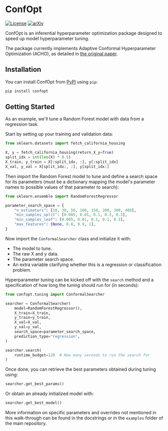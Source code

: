 # ConfOpt

[![License](https://img.shields.io/badge/License-Apache_2.0-blue.svg)](https://opensource.org/licenses/Apache-2.0)
[![arXiv](https://img.shields.io/badge/arXiv-ACHO-cyan)](https://doi.org/10.48550/arXiv.2207.03017)

ConfOpt is an inferential hyperparameter optimization package designed to
speed up model hyperparameter tuning.

The package currently implements Adaptive Conformal Hyperparameter Optimization (ACHO), as detailed
in [the original paper](https://doi.org/10.48550/arXiv.2207.03017).

## Installation

You can install ConfOpt from [PyPI](https://pypi.org/project/confopt) using `pip`:

```bash
pip install confopt
```

## Getting Started

As an example, we'll tune a Random Forest model with data from a regression task.

Start by setting up your training and validation data:

```python
from sklearn.datasets import fetch_california_housing

X, y = fetch_california_housing(return_X_y=True)
split_idx = int(len(X) * 0.5)
X_train, y_train = X[:split_idx, :], y[:split_idx]
X_val, y_val = X[split_idx:, :], y[split_idx:]
```

Then import the Random Forest model to tune and define a search space for
its parameters (must be a dictionary mapping the model's parameter names to
possible values of that parameter to search):

```python
from sklearn.ensemble import RandomForestRegressor

parameter_search_space = {
    "n_estimators": [10, 30, 50, 100, 150, 200, 300, 400],
    "min_samples_split": [0.005, 0.01, 0.1, 0.2, 0.3],
    "min_samples_leaf": [0.005, 0.01, 0.1, 0.2, 0.3],
    "max_features": [None, 0.8, 0.9, 1],
}
```

Now import the `ConformalSearcher` class and initialize it with:

- The model to tune.
- The raw X and y data.
- The parameter search space.
- An extra variable clarifying whether this is a regression or classification problem.

Hyperparameter tuning can be kicked off with the `search` method and a specification
of how long the tuning should run for (in seconds):

```python
from confopt.tuning import ConformalSearcher

searcher = ConformalSearcher(
    model=RandomForestRegressor(),
    X_train=X_train,
    y_train=y_train,
    X_val=X_val,
    y_val=y_val,
    search_space=parameter_search_space,
    prediction_type="regression",
)

searcher.search(
    runtime_budget=120  # How many seconds to run the search for
)
```

Once done, you can retrieve the best parameters obtained during tuning using:

```python
searcher.get_best_params()
```

Or obtain an already initialized model with:

```python
searcher.get_best_model()
```

More information on specific parameters and overrides not mentioned
in this walk-through can be found in the docstrings or in the `examples`
folder of the main repository.
